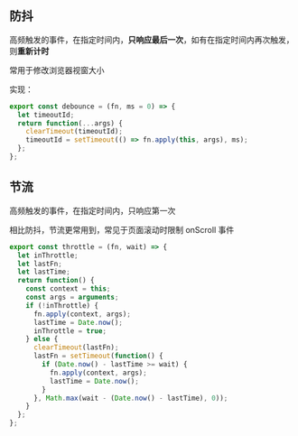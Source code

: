 ## 防抖

高频触发的事件，在指定时间内，**只响应最后一次**，如有在指定时间内再次触发，则**重新计时**

常用于修改浏览器视窗大小

实现：

```js
export const debounce = (fn, ms = 0) => {
  let timeoutId;
  return function(...args) {
    clearTimeout(timeoutId);
    timeoutId = setTimeout(() => fn.apply(this, args), ms);
  };
};
```



## 节流

高频触发的事件，在指定时间内，只响应第一次

相比防抖，节流更常用到，常见于页面滚动时限制 onScroll 事件

```js
export const throttle = (fn, wait) => {
  let inThrottle;
  let lastFn;
  let lastTime;
  return function() {
    const context = this;
    const args = arguments;
    if (!inThrottle) {
      fn.apply(context, args);
      lastTime = Date.now();
      inThrottle = true;
    } else {
      clearTimeout(lastFn);
      lastFn = setTimeout(function() {
        if (Date.now() - lastTime >= wait) {
          fn.apply(context, args);
          lastTime = Date.now();
        }
      }, Math.max(wait - (Date.now() - lastTime), 0));
    }
  };
};
```





